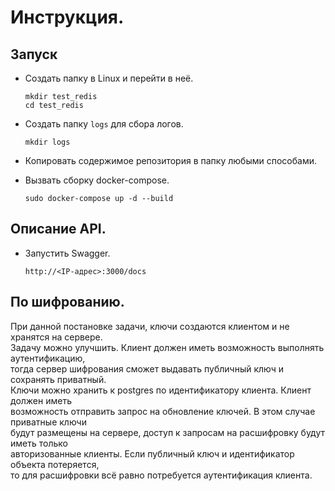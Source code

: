 
# Инструкция.

## Запуск

- Создать папку в Linux и перейти в неё.

    ```
    mkdir test_redis
    cd test_redis
    ```

- Создать папку `logs` для сбора логов.

    ```
    mkdir logs
    ```

- Копировать содержимое репозитория в папку любыми способами.

- Вызвать сборку docker-compose.

    ```
    sudo docker-compose up -d --build
    ```

## Описание API.

- Запустить Swagger.

    ```
    http://<IP-адрес>:3000/docs
    ```

## По шифрованию.

При данной постановке задачи, ключи создаются клиентом и не хранятся на сервере. \
Задачу можно улучшить. Клиент должен иметь возможность выполнять аутентификацию, \
тогда сервер шифрования сможет выдавать публичный ключ и сохранять приватный. \
Ключи можно хранить к postgres по идентификатору клиента. Клиент должен иметь \
возможность отправить запрос на обновление ключей. В этом случае приватные ключи \
будут размещены на сервере, доступ к запросам на расшифровку будут иметь только \
авторизованные клиенты. Если публичный ключ и идентификатор объекта потеряется, \
то для расшифровки всё равно потребуется аутентификация клиента.
